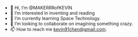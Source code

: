 - 👋 Hi, I’m @MAKERRRofKEVIN
- 👀 I’m interested in inventing and reading 
- 🌱 I’m currently learning Space Technology.
- 💞️ I’m looking to collaborate on imagining something crazy.
- 📫 How to reach me kevin91chen@gmail.com.

<!---
MAKERRRofKEVIN/MAKERRRofKEVIN is a ✨ special ✨ repository because its `README.md` (this file) appears on your GitHub profile.
You can click the Preview link to take a look at your changes.
--->
